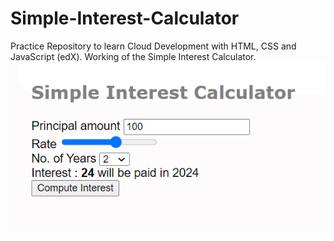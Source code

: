 # Simple-Interest-Calculator
Practice Repository to learn Cloud Development with HTML, CSS and JavaScript (edX).
Working of the Simple Interest Calculator.
![alt text](https://github.com/siddhislad/Simple-Interest-Calculator/blob/main/Working%20snap.png)
